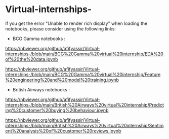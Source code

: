 # Virtual-internships-
If you get the error  "Unable to render rich display" when loading the notebooks, please consider using the following links:

- BCG Gamma notebooks :

https://nbviewer.org/github/afifyassir/Virtual-internships-/blob/main/BCG%20Gamma%20virtual%20internship/EDA%20of%20the%20data.ipynb

https://nbviewer.org/github/afifyassir/Virtual-internships-/blob/main/BCG%20Gamma%20virtual%20internship/Feature%20engineering%20and%20model%20training.ipynb

- British Airways notebooks :

https://nbviewer.org/github/afifyassir/Virtual-internships-/blob/main/British%20Airways%20virtual%20internship/Predicting%20customer%20buying%20behaviour.ipynb

https://nbviewer.org/github/afifyassir/Virtual-internships-/blob/main/British%20Airways%20virtual%20internship/Sentiment%20analysis%20of%20customer%20reviews.ipynb
